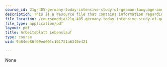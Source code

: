 ```yaml
---
course_id: 21g-405-germany-today-intensive-study-of-german-language-and-culture-january-iap-2011
description: This is a resource file that contains information regarding arbeitsblatt.
file_location: /coursemedia/21g-405-germany-today-intensive-study-of-german-language-and-culture-january-iap-2011/9a84ee86f09ed00fc161731a6340e421_MIT21G_405IAP11_at_lbnslf.pdf
file_type: application/pdf
layout: pdf
title: Arbeitsblatt Lebenslauf
type: course
uid: 9a84ee86f09ed00fc161731a6340e421

---
```

None